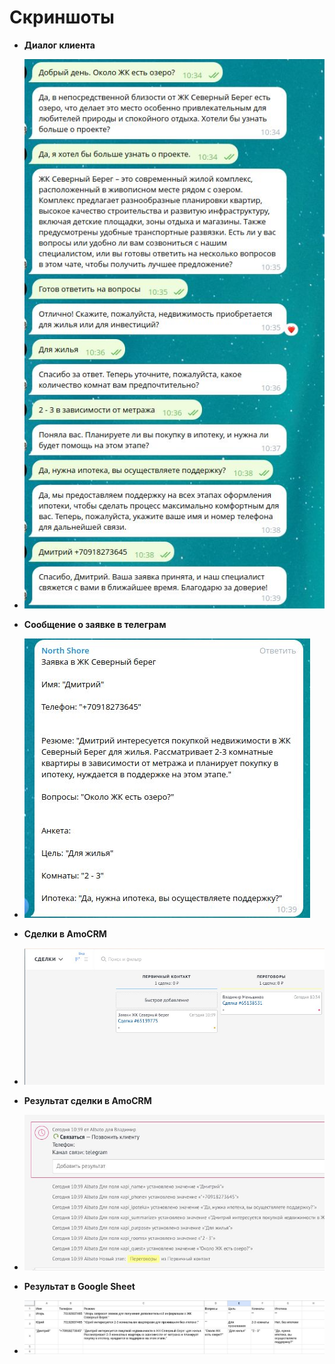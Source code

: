 # Скриншоты

- **Диалог клиента**
- 
  ![Диалог клиента](https://github.com/VladimirMenshikov/Intelligent-assistant-for-accepting-applications/blob/main/img/Диалог%20клиента.jpg)

- **Сообщение о заявке в телеграм**
- 
  ![Сообщение о заявке в телеграм](https://github.com/VladimirMenshikov/Intelligent-assistant-for-accepting-applications/blob/main/img/Сообщение%20о%20заявке%20в%20телеграм.jpg)

- **Сделки в AmoCRM**
- 
  ![Сделки в AmoCRM](https://github.com/VladimirMenshikov/Intelligent-assistant-for-accepting-applications/blob/main/img/Сделки%20в%20AmoCRM.jpg)

- **Результат сделки в AmoCRM**
- 
  ![Сделка в AmoCRM](https://github.com/VladimirMenshikov/Intelligent-assistant-for-accepting-applications/blob/main/img/Сделка%20в%20AmoCRM.jpg)

- **Результат в Google Sheet**
- 
  ![Результат в Google Sheet](https://github.com/VladimirMenshikov/Intelligent-assistant-for-accepting-applications/blob/main/img/Результат%20в%20Google%20Sheet.jpg)
